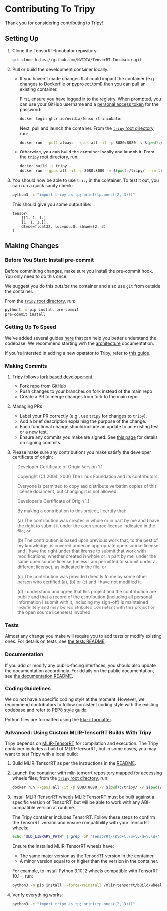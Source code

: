 # Contributing To Tripy

Thank you for considering contributing to Tripy!

## Setting Up

1. Clone the TensorRT-Incubator repository:

    ```bash
    git clone https://github.com/NVIDIA/TensorRT-Incubator.git
    ```

2.  Pull or build the development container locally.

    -  If you haven't made changes that could impact the container
        (e.g. changes to [Dockerfile](./Dockerfile) or [pyproject.toml](./pyproject.toml))
        then you can pull an existing container.

        First, ensure you have logged in to the registry. When prompted, you can use
        your GitHub username and a
        [personal access token](https://docs.github.com/en/packages/working-with-a-github-packages-registry/working-with-the-container-registry#authenticating-to-the-container-registry)
        for the password:

        ```bash
        docker login ghcr.io/nvidia/tensorrt-incubator
        ```

        Next, pull and launch the container. From the [`tripy` root directory](.), run:

        ```bash
        docker run --pull always --gpus all -it -p 8080:8080 -v $(pwd):/tripy/ --rm ghcr.io/nvidia/tensorrt-incubator/tripy
        ```

    - Otherwise, you can build the container locally and launch it.
        From the [`tripy` root directory](.), run:

        ```bash
        docker build -t tripy .
        docker run --gpus all -it -p 8080:8080 -v $(pwd):/tripy/ --rm tripy:latest
        ```

3. You should now be able to use `tripy` in the container. To test it out, you can run a quick sanity check:

    ```bash
    python3 -c "import tripy as tp; print(tp.ones((2, 3)))"
    ```

    This should give you some output like:
    ```
    tensor(
        [[1. 1. 1.]
        [1. 1. 1.]],
        dtype=float32, loc=gpu:0, shape=(2, 3)
    )
    ```

## Making Changes

### Before You Start: Install pre-commit

Before committing changes, make sure you install the pre-commit hook.
You only need to do this once.

We suggest you do this *outside* the container and also use `git` from
outside the container.

From the [`tripy` root directory](.), run:
```bash
python3 -m pip install pre-commit
pre-commit install
```

### Getting Up To Speed

We've added several guides [here](./docs/post0_developer_guides/) that can help you better understand
the codebase. We recommend starting with the [architecture](./docs/post0_developer_guides/architecture.md)
documentation.

If you're intersted in adding a new operator to Tripy, refer to [this guide](./docs/post0_developer_guides/how-to-add-new-ops.md).


### Making Commits

1. Tripy follows [fork based developement](https://docs.github.com/en/pull-requests/collaborating-with-pull-requests/working-with-forks/fork-a-repo).
    - Fork repo from GitHub
    - Push changes to your branches on fork instead of the main repo
    - Create a PR to merge changes from fork to the main repo

2. Managing PRs
    - Label your PR correctly (e.g., use `tripy` for changes to `tripy`).
    - Add a brief description explaining the purpose of the change.
    - Each functional change should include an update to an existing test or a new test.
    - Ensure any commits you make are signed. See [this page](https://docs.github.com/en/authentication/managing-commit-signature-verification/about-commit-signature-verification#ssh-commit-signature-verification)
    for details on signing commits.

3. Please make sure any contributions you make satisfy the developer certificate of origin:

> Developer Certificate of Origin
>	Version 1.1
>
>	Copyright (C) 2004, 2006 The Linux Foundation and its contributors.
>
>	Everyone is permitted to copy and distribute verbatim copies of this
>	license document, but changing it is not allowed.
>
>
>	Developer's Certificate of Origin 1.1
>
>	By making a contribution to this project, I certify that:
>
>	(a) The contribution was created in whole or in part by me and I
>		have the right to submit it under the open source license
>		indicated in the file; or
>
>	(b) The contribution is based upon previous work that, to the best
>		of my knowledge, is covered under an appropriate open source
>		license and I have the right under that license to submit that
>		work with modifications, whether created in whole or in part
>		by me, under the same open source license (unless I am
>		permitted to submit under a different license), as indicated
>		in the file; or
>
>	(c) The contribution was provided directly to me by some other
>		person who certified (a), (b) or (c) and I have not modified
>		it.
>
>	(d) I understand and agree that this project and the contribution
>		are public and that a record of the contribution (including all
>		personal information I submit with it, including my sign-off) is
>		maintained indefinitely and may be redistributed consistent with
>		this project or the open source license(s) involved.

### Tests

Almost any change you make will require you to add tests or modify existing ones.
For details on tests, see [the tests README](./tests/README.md).

### Documentation

If you add or modify any public-facing interfaces, you should also update the documentation accordingly.
For details on the public documentation, see [the documentation README](./docs/README.md).

### Coding Guidelines

We do not have a specific coding style at the moment. However, we recommend contributors to follow consistent coding style with the existing codebase and refer to [PEP8 style guide](https://peps.python.org/pep-0008/).

Python files are formatted using the [`black` formatter](https://black.readthedocs.io/en/stable/).

### Advanced: Using Custom MLIR-TensorRT Builds With Tripy

Tripy depends on [MLIR-TensorRT](../mlir-tensorrt/README.md) for compilation and execution.
The Tripy container includes a build of MLIR-TensorRT, but in some cases, you may want to test Tripy with a local build:

1. Build MLIR-TensorRT as per the instructions in the [README](../mlir-tensorrt/README.md).

2. Launch the container with mlir-tensorrt repository mapped for accessing wheels files; from the [`tripy` root directory](.), run:
    ```bash
    docker run --gpus all -it -p 8080:8080 -v $(pwd):/tripy/ -v $(pwd)/../mlir-tensorrt:/mlir-tensorrt  --rm tripy:latest
    ```

3. Install MLIR-TensorRT wheels
    MLIR-TensorRT must be built against a specific version of TensorRT, but will be able
    to work with any ABI-compatible version at runtime.

    The Tripy container includes TensorRT. Follow these steps to confirm
    the TensorRT version and ensure compatibility with your TensorRT wheels:

    ```bash
    echo "$LD_LIBRARY_PATH" | grep -oP 'TensorRT-\K\d+\.\d+\.\d+\.\d+'
    ```

    Ensure the installed MLIR-TensorRT wheels have:
    * The same major version as the TensorRT version in the container.
    * A minor version equal to or higher than the version in the container.

    For example, to install Python 3.10.12 wheels compatible with TensorRT 10.1+, run:
    ```bash
    python3 -m pip install --force-reinstall /mlir-tensorrt/build/wheels/python3.10.12/trt102/**/*.whl
    ```

4. Verify everything works:
    ```bash
    python3 -c "import tripy as tp; print(tp.ones((2, 3)))"
    ```
